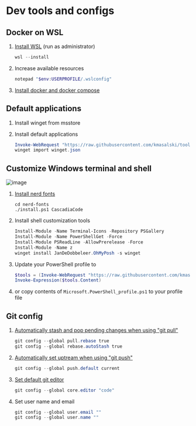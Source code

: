 # Dev tools and configs

## Docker on WSL

1. [Install WSL](https://docs.microsoft.com/en-us/windows/wsl/install#install-wsl-command) (run as administrator)

    ```powershell
    wsl --install
    ```

1. Increase available resources

    ```powershell
    notepad "$env:USERPROFILE/.wslconfig"
    ```

1. [Install docker and docker compose](https://docs.docker.com/engine/install/ubuntu/#install-using-the-repository)

## Default applications

1. Install winget from msstore
1. Install default applications

    ```powershell
    Invoke-WebRequest "https://raw.githubusercontent.com/kmasalski/tools/main/winget.json" -OutFile winget.json
    winget import winget.json
    ```

## Customize Windows terminal and shell

![image](https://user-images.githubusercontent.com/1017451/189542853-90c2414a-72fd-43f4-b173-308a6dc4f7b2.png)


1. [Install nerd fonts](https://github.com/ryanoasis/nerd-fonts)

    ```
    cd nerd-fonts
    ./install.ps1 CascadiaCode
    ```
1. Install shell customization tools

    ```powershell
    Install-Module -Name Terminal-Icons -Repository PSGallery
    Install-Module -Name PowerShellGet -Force
    Install-Module PSReadLine -AllowPrerelease -Force
    Install-Module -Name z
    winget install JanDeDobbeleer.OhMyPosh -s winget
    ```

1. Update your PowerShell profile to

    ```powershell
    $tools = (Invoke-WebRequest "https://raw.githubusercontent.com/kmasalski/tools/main/Microsoft.PowerShell_profile.ps1")
    Invoke-Expression($tools.Content)
    ```

1. or copy contents of `Microsoft.PowerShell_profile.ps1` to your profile file

## Git config

1. [Automatically stash and pop pending changes when using "git pull"](https://stackoverflow.com/a/30209750/1219811)

    ```powershell
    git config --global pull.rebase true
    git config --global rebase.autoStash true
    ```

1. [Automatically set uptream when using "git push"](https://stackoverflow.com/questions/6089294/why-do-i-need-to-do-set-upstream-all-the-time)

    ```powershell
    git config --global push.default current
    ```

1. [Set default git editor](https://stackoverflow.com/questions/2596805/how-do-i-make-git-use-the-editor-of-my-choice-for-editing-commit-messages)

    ```powershell
    git config --global core.editor "code"
    ```

1. Set user name and email

    ```powershell
    git config --global user.email ""
    git config --global user.name ""
    ```
